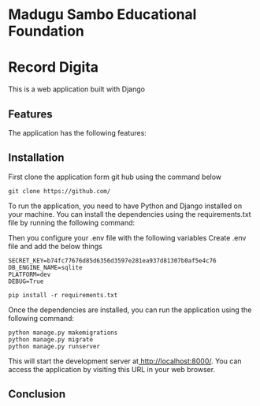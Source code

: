 
# Madugu Sambo Educational Foundation

<!-----

Yay, no errors, warnings, or alerts!

Conversion time: 0.248 seconds.


Using this Markdown file:

1. Paste this output into your source file.
2. See the notes and action items below regarding this conversion run.
3. Check the rendered output (headings, lists, code blocks, tables) for proper
   formatting and use a linkchecker before you publish this page.

Conversion notes:

* Docs to Markdown version 1.0β34
* Sat Mar 18 2023 09:16:17 GMT-0700 (PDT)
* Source doc: Madugu 
----->



# Record Digita 

This is a web application built with Django 


## Features
The application has the following features:


## Installation
First clone the application form git hub using the command below 
```
git clone https://github.com/
```

To run the application, you need to have Python and Django installed on your machine. You can install the dependencies using the requirements.txt file by running the following command:

Then you configure your .env file with the following variables
Create .env file and add the below things
```
SECRET_KEY=b74fc77676d85d6356d3597e281ea937d81307b0af5e4c76
DB_ENGINE_NAME=sqlite
PLATFORM=dev
DEBUG=True
``` 


```
pip install -r requirements.txt
```


Once the dependencies are installed, you can run the application using the following command:



```
python manage.py makemigrations
python manage.py migrate
python manage.py runserver
```


This will start the development server at[ http://localhost:8000/](http://localhost:8000/). You can access the application by visiting this URL in your web browser.


## Conclusion

